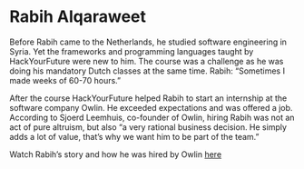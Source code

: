 # Rabih Alqaraweet
Before Rabih came to the Netherlands, he studied software engineering in Syria. Yet the frameworks and programming languages taught by HackYourFuture were new to him. The course was a challenge as he was doing his mandatory Dutch classes at the same time. Rabih: “Sometimes I made weeks of 60-70 hours.”   

After the course HackYourFuture helped Rabih to start an internship at the software company Owlin. He exceeded expectations and was offered a job. According to Sjoerd Leemhuis, co-founder of Owlin, hiring Rabih was not an act of pure altruism, but also “a very rational business decision. He simply adds a lot of value, that’s why we want him to be part of the team.”  

Watch Rabih’s story and how he was hired by Owlin <span class="underline"> [here](www.hackyourfuture.net/rabih)</span>